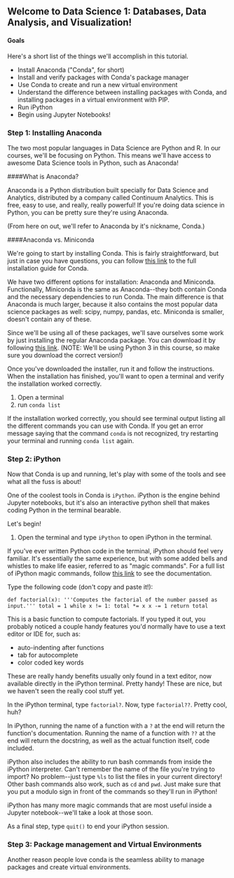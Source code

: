 ## Welcome to Data Science 1: Databases, Data Analysis, and Visualization!

#### Goals

Here's a short list of the things we'll accomplish in this tutorial.

* Install Anaconda ("Conda", for short)
* Install and verify packages with Conda's package manager
* Use Conda to create and run  a new virtual environment
* Understand the difference between installing packages with Conda, and installing packages in a virtual environment with PIP.
* Run iPython
* Begin using Jupyter Notebooks!


### Step 1: Installing Anaconda

The two most popular languages in Data Science are Python and R.  In our courses, we'll be focusing on Python.  This means we'll have access to awesome Data Science tools in Python, such as Anaconda!

####What is Anaconda?

Anaconda is a Python distribution built specially for Data Science and Analytics, distributed by a company called Continuum Analytics.  This is free, easy to use, and really, really powerful! If you're doing data science in Python, you can be pretty sure they're using Anaconda.

(From here on out, we'll refer to Anaconda by it's nickname, Conda.)

####Anaconda vs. Miniconda

We're going to start by installing Conda.  This is fairly straightforward, but just in case you have questions, you can follow [this link](https://conda.io/docs/user-guide/install/macos.html) to the full installation guide for Conda.  

We have two different options for installation: Anaconda and Miniconda.  Functionally, Miniconda is the same as Anaconda--they both contain Conda and the necessary dependencies to run Conda.  The main difference is that Anaconda is much larger, because it also contains the most popular data science packages as well: scipy, numpy, pandas, etc.  Miniconda is smaller, doesn't contain any of these.  

Since we'll be using all of these packages, we'll save ourselves some work by just installing the regular Anaconda package.  You can download it by following [this link](https://www.anaconda.com/download/#macos). (NOTE:  We'll be using Python 3 in this course, so make sure you download the correct version!)

Once you've downloaded the installer, run it and follow the instructions.  When the installation has finished, you'll want to open a terminal and verify the installation worked correctly.  

1.  Open a terminal
2.  run `conda list`

If the installation worked correctly, you should see terminal output listing all the different commands you can use with Conda. If you get an error message saying that the command `conda` is not recognized, try restarting your terminal and running `conda list` again.  


### Step 2: iPython

Now that Conda is up and running, let's play with some of the tools and see what all the fuss is about!

One of the coolest tools in Conda is `iPython`.  iPython is the engine behind Jupyter notebooks, but it's also an interactive python shell that makes coding Python in the terminal bearable.  

Let's begin!

1.  Open the terminal and type `iPython` to open iPython in the terminal.

If you've ever written Python code in the terminal, iPython should feel very familiar.  It's essentially the same experience, but with some added bells and whistles to make life easier, referred to as "magic commands".  For a full list of iPython magic commands, follow [this link](http://ipython.readthedocs.io/en/stable/interactive/magics.html) to see the documentation.


Type the following code (don't copy and paste it!):

`def factorial(x):
    '''Computes the factorial of the number passed as input.'''
    total = 1
    while x != 1:
        total *= x
        x -= 1
    return total`

This is a basic function to compute factorials.  If you typed it out, you probably noticed a couple handy features you'd normally have to use a text editor or IDE for, such as:
  * auto-indenting after functions
  * tab for autocomplete
  * color coded key words

  These are really handy benefits usually only found in a text editor, now available directly in the iPython terminal.  Pretty handy! These are nice, but we haven't seen the really cool stuff yet.  

  In the iPython terminal, type `factorial?`.  Now, type `factorial??`.  Pretty cool, huh?

  In iPython, running the name of a function with a `?` at the end will return the function's documentation.  Running the name of a function with `??` at the end will return the docstring, as well as the actual function itself, code included.

  iPython also includes the ability to run bash commands from inside the iPython interpreter.  Can't remember the name of the file you're trying to import?  No problem--just type `%ls` to list the files in your current directory!  Other bash commands also work, such as `cd` and `pwd`.  Just make sure that you put a modulo sign in front of the commands so they'll run in iPython!

  iPython has many more magic commands that are most useful inside a Jupyter notebook--we'll take a look at those soon.  

  As a final step, type `quit()` to end your iPython session.

### Step 3: Package management and Virtual Environments

Another reason people love conda is the seamless ability to manage packages and create virtual environments.  
